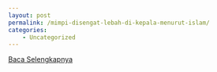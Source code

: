 ```yaml
---
layout: post
permalink: /mimpi-disengat-lebah-di-kepala-menurut-islam/
categories:
    - Uncategorized
---
```


[Baca Selengkapnya](/10)